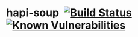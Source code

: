 # hapi-soup&nbsp;&nbsp;[![Build Status](https://travis-ci.org/OmniJeff/hapi-soup.svg?branch=master)](https://travis-ci.org/OmniJeff/hapi-soup.svg)&nbsp;[![Known Vulnerabilities](https://snyk.io/test/github/omnijeff/hapi-soup/badge.svg)](https://snyk.io/test/github/omnijeff/hapi-soup)
